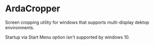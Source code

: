 # ArdaCropper
Screen cropping utility for windows that supports multi-display dektop environments.

Startup via Start Menu option isn't supported by windows 10.
